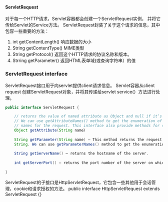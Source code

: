 #### ServletRequest

对于每一个HTTP请求，Servlet容器都会创建一个ServletRequest实例，
并将它传给Servlet的Service方法。
ServletRequest封装了关于这个请求的信息，其中包容一些重要的方法：

1. int getContentLength() 响应数据的大小
2. String getContentType() MIME类型
3. String getProtocol() 返回这个HTTP请求的协议名称和版本。
4. Strring getParameter() 返回HTML表单域(或查询字符串）的值

### ServletRequest interface

ServletRequest接口用于向servlet提供client请求信息。 Servlet容器从client request
创建ServletRequest对象，并将其传递给servlet service(）方法进行处理。

```java
public interface ServletRequest {

    // returns the value of named attribute as Object and null if it’s not present. 
    // We can use getAttributeNames() method to get the enumeration of attribute 
    // names for the request. This interface also provide methods for setting and removing attributes.
    Object getAttribute(String name）
    
    String getParameter(String name) – This method returns the request parameter as 
    String. We can use getParameterNames() method to get the enumeration of parameter names for the request.
    
    String getServerName() – returns the hostname of the server.
    
    int getServerPort() – returns the port number of the server on which it’s listening.
    
}
```

ServletRequest的子接口是HttpServletRequest，它包含一些其他用于会话管理，cookie和请求授权的方法。
public interface HttpServletRequest extends ServletRequest {}